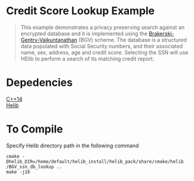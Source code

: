 

# Credit Score Lookup Example
> This example demonstrates a privacy preserving search against an encrypted 
database and it is implemented using the [Brakerski-Gentry-Vaikuntanathan](http://eprint.iacr.org/2011/277) 
(BGV) scheme. The database is a structured data populated with Social Security
numbers, and their associated name, sex, address, age and credit score. 
Selecting the SSN will use HElib to perform a search of its matching 
credit report.


# Depedencies
[C++14](https://gcc.gnu.org/projects/cxx-status.html)  
[Helib](https://homenc.github.io/HElib/)  

# To Compile
Specify Helib directory path in the following command
```
cmake -Dhelib_DIR=/home/default/helib_install/helib_pack/share/cmake/helib /BGV_ssn_db_lookup ..
make -j16
```
